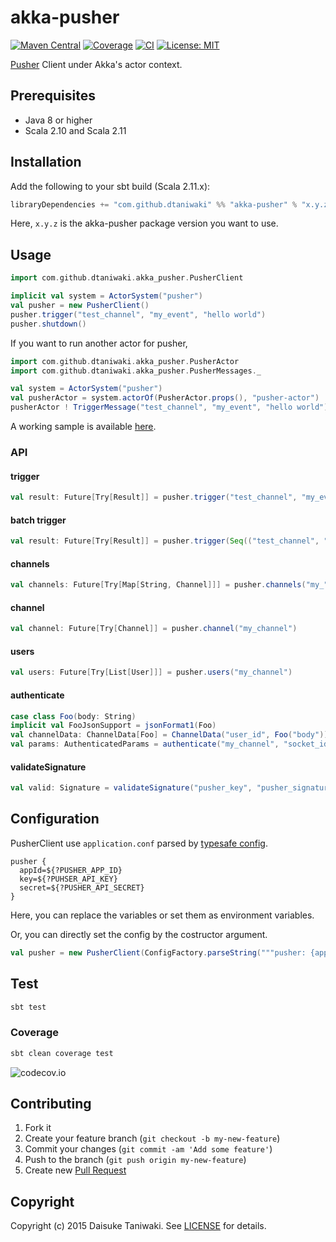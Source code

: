# akka-pusher

[![Maven Central][maven-image]][maven-link]
[![Coverage][coverage-image]][coverage-link]
[![CI][ci-image]][ci-link]
[![License: MIT](http://img.shields.io/badge/license-MIT-blue.svg)](LICENSE)

[Pusher](https://pusher.com/) Client under Akka's actor context.

## Prerequisites

- Java 8 or higher
- Scala 2.10 and Scala 2.11

## Installation

Add the following to your sbt build (Scala 2.11.x):

```scala
libraryDependencies += "com.github.dtaniwaki" %% "akka-pusher" % "x.y.z"
```

Here, `x.y.z` is the akka-pusher package version you want to use.

## Usage

```scala
import com.github.dtaniwaki.akka_pusher.PusherClient

implicit val system = ActorSystem("pusher")
val pusher = new PusherClient()
pusher.trigger("test_channel", "my_event", "hello world")
pusher.shutdown()
```

If you want to run another actor for pusher,

```scala
import com.github.dtaniwaki.akka_pusher.PusherActor
import com.github.dtaniwaki.akka_pusher.PusherMessages._

val system = ActorSystem("pusher")
val pusherActor = system.actorOf(PusherActor.props(), "pusher-actor")
pusherActor ! TriggerMessage("test_channel", "my_event", "hello world")
```

A working sample is available [here](https://github.com/dtaniwaki/akka-pusher-play-app).

### API

#### trigger

```scala
val result: Future[Try[Result]] = pusher.trigger("test_channel", "my_event", Map("foo" -> "bar"))
```

#### batch trigger

```scala
val result: Future[Try[Result]] = pusher.trigger(Seq(("test_channel", "my_event", Map("foo" -> "bar"))))
```

#### channels

```scala
val channels: Future[Try[Map[String, Channel]]] = pusher.channels("my_")
```

#### channel

```scala
val channel: Future[Try[Channel]] = pusher.channel("my_channel")
```

#### users

```scala
val users: Future[Try[List[User]]] = pusher.users("my_channel")
```

#### authenticate

```scala
case class Foo(body: String)
implicit val FooJsonSupport = jsonFormat1(Foo)
val channelData: ChannelData[Foo] = ChannelData("user_id", Foo("body"))
val params: AuthenticatedParams = authenticate("my_channel", "socket_id", Some(channelData))
```

#### validateSignature

```scala
val valid: Signature = validateSignature("pusher_key", "pusher_signature", "body")
```

## Configuration

PusherClient use `application.conf` parsed by [typesafe config](https://github.com/typesafehub/config).

```
pusher {
  appId=${?PUSHER_APP_ID}
  key=${?PUHSER_API_KEY}
  secret=${?PUSHER_API_SECRET}
}
```

Here, you can replace the variables or set them as environment variables.

Or, you can directly set the config by the costructor argument.

```scala
val pusher = new PusherClient(ConfigFactory.parseString("""pusher: {appId: "app0", key: "key0", secret: "secret0"}"""))
```

## Test

```bash
sbt test
```

### Coverage

```bash
sbt clean coverage test
```

![codecov.io](https://codecov.io/github/dtaniwaki/akka-pusher/branch.svg?branch=master)

## Contributing

1. Fork it
2. Create your feature branch (`git checkout -b my-new-feature`)
3. Commit your changes (`git commit -am 'Add some feature'`)
4. Push to the branch (`git push origin my-new-feature`)
5. Create new [Pull Request](../../pull/new/master)

## Copyright

Copyright (c) 2015 Daisuke Taniwaki. See [LICENSE](LICENSE) for details.

[ci-image]:  https://travis-ci.org/dtaniwaki/akka-pusher.svg
[ci-link]:   https://travis-ci.org/dtaniwaki/akka-pusher
[maven-image]:  https://maven-badges.herokuapp.com/maven-central/com.github.dtaniwaki/akka-pusher_2.11/badge.svg?style=plastic
[maven-link]:   https://maven-badges.herokuapp.com/maven-central/com.github.dtaniwaki/akka-pusher_2.11
[coverage-image]: http://codecov.io/github/dtaniwaki/akka-pusher/coverage.svg
[coverage-link]:  http://codecov.io/github/dtaniwaki/akka-pusher

